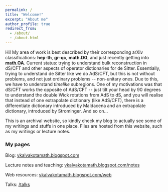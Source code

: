 ```yaml
---
permalink: /
title: "Welcome!"
excerpt: "About me"
author_profile: true
redirect_from: 
  - /about/
  - /about.html
---
```

Hi! My area of work is best described by their corresponding arXiv classifications: **hep-th**, **gr-qc**, **math.DG**, and just recently getting into **math.OA**. Current status: trying to understand bulk reconstruction in dS/CFT and other aspects of operator dictionaries for de Sitter. Essentially, trying to understand de Sitter like we do AdS/CFT, but this is not without problems, and not just ordinary problems -- non-unitary ones. Due to this, we have to understand _timelike_ subregions. One of my motivations was that dS/CFT works the opposite of AdS/CFT -- just tilt your head by 90 degrees to understand the double Wick rotations from AdS to dS, and you will realise that instead of one extrapolate dictionary (like AdS/CFT), there is a differentiate dictionary introduced by Maldacena and an extrapolate dictionary, introduced by Strominger. And so on...

This is an archival website, so kindly check my blog to actually see some of my writings and stuffs in one place. Files are hosted from this website, such as my writings or lecture notes.

<h3>My pages</h3>

Blog: <a href="https://vkalvakotamath.blogspot.com/">vkalvakotamath.blogspot.com</a>

Lecture notes and teaching: <a href="https://vkalvakotamath.blogspot.com/notes/">vkalvakotamath.blogspot.com/notes</a>

Web resources: <a href="https://vkalvakotamath.blogspot.com/web/">vkalvakotamath.blogspot.com/web</a>

Talks: <a href="https://vkalvakotamath.github.io/talks/">/talks</a>
